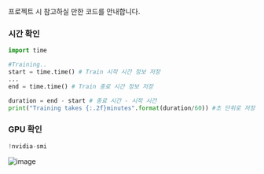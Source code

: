 프로젝트 시 참고하실 만한 코드를 안내합니다.

### 시간 확인

```python
import time

#Training..
start = time.time() # Train 시작 시간 정보 저장
...
end = time.time() # Train 종료 시간 정보 저장

duration = end - start # 종료 시간 - 시작 시간
print("Training takes {:.2f}minutes".format(duration/60)) #초 단위로 저장되므로, 60으로 나누어 분으로 표시
```


### GPU 확인
```python
!nvidia-smi
```
![image](https://user-images.githubusercontent.com/52940511/101285236-73a4eb00-3827-11eb-8d07-6e433d4fde29.png)
